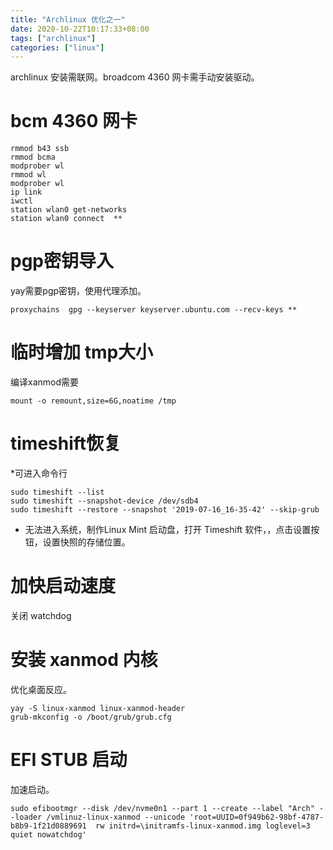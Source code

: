 ```yaml
---
title: "Archlinux 优化之一"
date: 2020-10-22T10:17:33+08:00
tags: ["archlinux"]
categories: ["linux"]
---
```

archlinux 安装需联网。broadcom 4360 网卡需手动安装驱动。
# bcm 4360 网卡
```
rmmod b43 ssb
rmmod bcma
modprober wl
rmmod wl
modprober wl 
ip link
iwctl
station wlan0 get-networks
station wlan0 connect  **
```
# pgp密钥导入
yay需要pgp密钥，使用代理添加。
```
proxychains  gpg --keyserver keyserver.ubuntu.com --recv-keys **
```
# 临时增加 tmp大小
编译xanmod需要

```
mount -o remount,size=6G,noatime /tmp
```
# timeshift恢复

  *可进入命令行  
```
sudo timeshift --list
sudo timeshift --snapshot-device /dev/sdb4
sudo timeshift --restore --snapshot '2019-07-16_16-35-42' --skip-grub
```
   * 无法进入系统，制作Linux Mint 启动盘，打开 Timeshift 软件，，点击设置按钮，设置快照的存储位置。
# 加快启动速度
   关闭 watchdog

# 安装 xanmod 内核
优化桌面反应。

```
yay -S linux-xanmod linux-xanmod-header
grub-mkconfig -o /boot/grub/grub.cfg
```
# EFI STUB 启动
加速启动。
```
sudo efibootmgr --disk /dev/nvme0n1 --part 1 --create --label "Arch" --loader /vmlinuz-linux-xanmod --unicode 'root=UUID=0f949b62-98bf-4787-b8b9-1f21d0889691  rw initrd=\initramfs-linux-xanmod.img loglevel=3 quiet nowatchdog'

```


